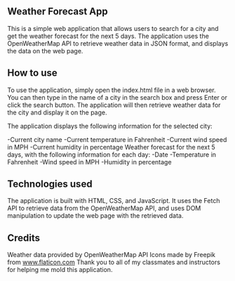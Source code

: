 ## Weather Forecast App

This is a simple web application that allows users to search for a city and get the weather forecast for the next 5 days. The application uses the OpenWeatherMap API to retrieve weather data in JSON format, and displays the data on the web page.

## How to use

To use the application, simply open the index.html file in a web browser. You can then type in the name of a city in the search box and press Enter or click the search button. The application will then retrieve weather data for the city and display it on the page.

The application displays the following information for the selected city:

-Current city name
-Current temperature in Fahrenheit
-Current wind speed in MPH
-Current humidity in percentage
Weather forecast for the next 5 days, with the following information for each day:
-Date
-Temperature in Fahrenheit
-Wind speed in MPH
-Humidity in percentage

## Technologies used

The application is built with HTML, CSS, and JavaScript. It uses the Fetch API to retrieve data from the OpenWeatherMap API, and uses DOM manipulation to update the web page with the retrieved data.

## Credits 

Weather data provided by OpenWeatherMap API
Icons made by Freepik from www.flaticon.com
Thank you to all of my classmates and instructors for helping me mold this application. 
